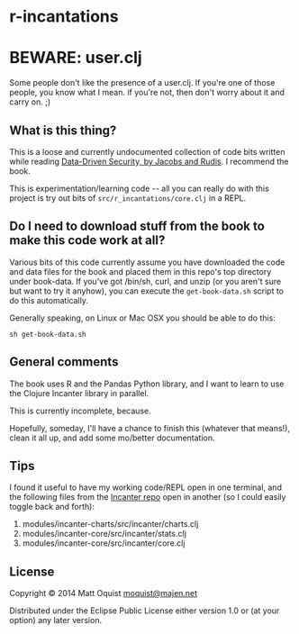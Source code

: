 # r-incantations

# BEWARE: user.clj #
Some people don't like the presence of a user.clj. If you're one of those people, you know what I mean. if you're not, then don't worry about it and carry on. ;)

## What is this thing? ##
This is a loose and currently undocumented collection of code bits written while
reading [Data-Driven Security, by Jacobs and
Rudis](http://www.amazon.com/Data-Driven-Security-Analysis-Visualization-Dashboards/dp/1118793722).
I recommend the book.

This is experimentation/learning code -- all you can really do with this project
is try out bits of ```src/r_incantations/core.clj``` in a REPL.

## Do I need to download stuff from the book to make this code work at all? ##
Various bits of this code currently assume you have downloaded the
code and data files for the book and placed them in this repo's top
directory under book-data. If you've got /bin/sh, curl, and unzip (or
you aren't sure but want to try it anyhow), you can execute the
```get-book-data.sh``` script to do this automatically.

Generally speaking, on Linux or Mac OSX you should be able to do this:
```shell
sh get-book-data.sh
```

## General comments ##
The book uses R and the Pandas Python library, and I want to learn to use
the Clojure Incanter library in parallel.

This is currently incomplete, because.

Hopefully, someday, I'll have a chance to finish this (whatever that means!),
clean it all up, and add some mo/better documentation.

## Tips ##
I found it useful to have my working code/REPL open in one terminal, and the
following files from the [Incanter repo](https://github.com/incanter/incanter)
open in another (so I could easily toggle back and forth):

1. modules/incanter-charts/src/incanter/charts.clj
1. modules/incanter-core/src/incanter/stats.clj
1. modules/incanter-core/src/incanter/core.clj

## License

Copyright © 2014 Matt Oquist <moquist@majen.net>

Distributed under the Eclipse Public License either version 1.0 or (at
your option) any later version.
